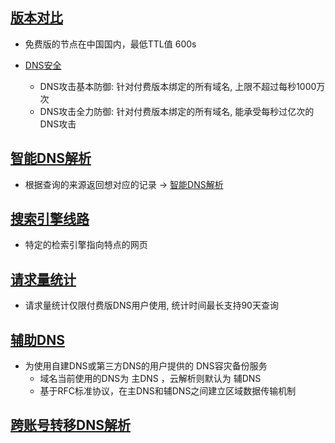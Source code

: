 
## [版本对比](https://help.aliyun.com/document_detail/100426.html)
- 免费版的节点在中国国内，最低TTL值 600s

- [DNS安全](https://help.aliyun.com/document_detail/29732.html)
  - DNS攻击基本防御: 针对付费版本绑定的所有域名, 上限不超过每秒1000万次
  - DNS攻击全力防御: 针对付费版本绑定的所有域名, 能承受每秒过亿次的DNS攻击

## [智能DNS解析](https://help.aliyun.com/document_detail/29730.html) 
- 根据查询的来源返回想对应的记录 → [智能DNS解析](https://help.aliyun.com/document_detail/29730.html#h2--strong-strong-3)

## [搜索引擎线路](https://help.aliyun.com/document_detail/29729.html)

- 特定的检索引擎指向特点的网页

## [请求量统计](https://help.aliyun.com/document_detail/98811.html)

- 请求量统计仅限付费版DNS用户使用, 统计时间最长支持90天查询

## [辅助DNS](https://help.aliyun.com/document_detail/74377.html)

- 为使用自建DNS或第三方DNS的用户提供的 DNS容灾备份服务
  - 域名当前使用的DNS为 主DNS ，云解析则默认为 辅DNS 
  - 基于RFC标准协议，在主DNS和辅DNS之间建立区域数据传输机制

## [跨账号转移DNS解析](https://help.aliyun.com/document_detail/96278.html)